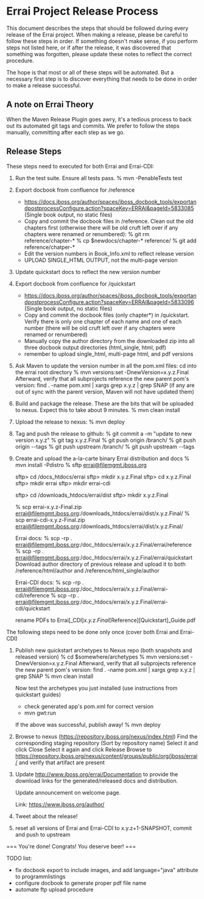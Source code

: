 Errai Project Release Process
=============================

This document describes the steps that should be followed during every release of
the Errai project. When making a release, please be careful to follow these
steps in order. If something doesn't make sense, if you perform steps not listed
here, or if after the release, it was discovered that something was forgotten,
please update these notes to reflect the correct procedure.

The hope is that most or all of these steps will be automated. But a necessary
first step is to discover everything that needs to be done in order to make a
release successful.

A note on Errai Theory
----------------------

When the Maven Release Plugin goes awry, it's a tedious process to back out its
automated git tags and commits. We prefer to follow the steps manually, committing
after each step as we go.

Release Steps
-------------

These steps need to executed for both Errai and Errai-CDI:

1. Run the test suite. Ensure all tests pass.
   % mvn -PenableTests test
   
1. Export docbook from confluence for /reference
   * https://docs.jboss.org/author/spaces/jboss_docbook_tools/exportandpostprocessConfigure.action?spaceKey=ERRAI&pageId=5833085
     (Single book output, no static files)
   * Copy and commit the docbook files in /reference. Clean out the old chapters first
     (otherwise there will be old cruft left over if any chapters were renamed or renumbered):
     % git rm reference/chapter-*
     % cp $newdocs/chapter-* reference/
     % git add reference/chatper-*
   * Edit the version numbers in Book_Info.xml to reflect release version
   * UPLOAD SINGLE_HTML OUTPUT, not the multi-page version

1. Update quickstart docs to reflect the new version number

1. Export docbook from confluence for /quickstart
   * https://docs.jboss.org/author/spaces/jboss_docbook_tools/exportandpostprocessConfigure.action?spaceKey=ERRAI&pageId=5833096
     (Single book output, no static files)
   * Copy and commit the docbook files (only chapter*) in /quickstart. Verify there is only one chapter of
     each name and one of each number (there will be old cruft left over if any chapters
     were renamed or renumbered)
   * Manually copy the author directory from the downloaded zip into all three docbook
     output directories (html_single, html, pdf)
   * remember to upload single_html, multi-page html, and pdf versions

1. Ask Maven to update the version number in all the pom.xml files:
   cd into the errai root directory	
   % mvn versions:set -DnewVersion=x.y.z.Final
   Afterward, verify that all subprojects reference the new parent pom's version: find . -name pom.xml | xargs grep x.y.z | grep SNAP
   (if any are out of sync with the parent version, Maven will not have updated them)

1. Build and package the release. These are the bits that will be uploaded to nexus.
   Expect this to take about 9 minutes.
   % mvn clean install

1. Upload the release to nexus:
   % mvn deploy

1. Tag and push the release to github:
   % git commit a -m "update to new version x.y.z"
   % git tag x.y.z.Final
   % git push origin /branch/
   % git push origin --tags
   % git push upstream /branch/
   % git push upstream --tags

1. Create and upload the a-la-carte binary Errai distribution and docs
   % mvn install -Pdistro
   % sftp errai@filemgmt.jboss.org
   
   sftp> cd /docs_htdocs/errai
   sftp> mkdir x.y.z.Final
   sftp> cd x.y.z.Final
   sftp> mkdir errai
   sftp> mkdir errai-cdi
   
   sftp> cd /downloads_htdocs/errai/dist
   sftp> mkdir x.y.z.Final

   % scp errai-x.y.z-Final.zip errai@filemgmt.jboss.org:/downloads_htdocs/errai/dist/x.y.z.Final/
   % scp errai-cdi-x.y.z-Final.zip errai@filemgmt.jboss.org:/downloads_htdocs/errai/dist/x.y.z.Final/

   Errai docs:
   % scp -rp . errai@filemgmt.jboss.org:/doc_htdocs/errai/x.y.z.Final/errai/reference
   % scp -rp . errai@filemgmt.jboss.org:/doc_htdocs/errai/x.y.z.Final/errai/quickstart
   Download author directory of previous release and upload it to both /reference/html/author and /reference/html_single/author

   Errai-CDI docs:
   % scp -rp . errai@filemgmt.jboss.org:/doc_htdocs/errai/x.y.z.Final/errai-cdi/reference
   % scp -rp . errai@filemgmt.jboss.org:/doc_htdocs/errai/x.y.z.Final/errai-cdi/quickstart

   rename PDFs to Errai[_CDI]_x.y.z.Final_[Reference][Quickstart]_Guide.pdf

The following steps need to be done only once (cover both Errai and Errai-CDI)

1. Publish new quickstart archetypes to Nexus repo (both snapshots and released version)
   % cd $somewhere/archetypes
   % mvn versions:set -DnewVersion=x.y.z.Final
   Afterward, verify that all subprojects reference the new parent pom's version: find . -name pom.xml | xargs grep x.y.z | grep SNAP
   % mvn clean install
   
   Now test the archetypes you just installed (use instructions from quickstart guides)
   - check generated app's pom.xml for correct version
   - mvn gwt:run

   If the above was successful, publish away!
   % mvn deploy

1. Browse to nexus (https://repository.jboss.org/nexus/index.html)
   Find the corresponding staging repository (Sort by repository name)
   Select it and click Close
   Select it again and click Release
   Browse to https://repository.jboss.org/nexus/content/groups/public/org/jboss/errai/ and verify that artifact are present

1. Update http://www.jboss.org/errai/Documentation to provide the download links for
   the generated/released docs and distribution.
   
   Update announcement on welcome page.

   Link: https://www.jboss.org/author/

1. Tweet about the release!

1. reset all versions of Errai and Errai-CDI to x.y.z+1-SNAPSHOT, commit and push to upstream

=== You're done! Congrats! You deserve beer! ===

TODO list:
  - fix docbook export to include images, and add language="java" attribute to programmlistings
  - configure docbook to generate proper pdf file name
  - automate ftp upload procedure
